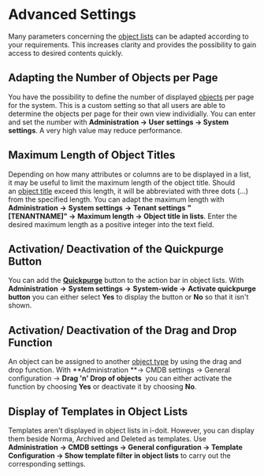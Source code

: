 # Advanced Settings

Many parameters concerning the [object lists](./index.md) can be adapted according to your requirements. This increases clarity and provides the possibility to gain access to desired contents quickly.

Adapting the Number of Objects per Page
---------------------------------------

You have the possibility to define the number of displayed [objects](../structure-of-the-it-documentation.md) per page for the system. This is a custom setting so that all users are able to determine the objects per page for their own view individially. You can enter and set the number with **Administration → User settings → System settings**. A very high value may reduce performance.

Maximum Length of Object Titles
-------------------------------

Depending on how many attributes or columns are to be displayed in a list, it may be useful to limit the maximum length of the object title. Should an [object title](../unique-references.md) exceed this length, it will be abbreviated with three dots (...) from the specified length. You can adapt the maximum length with **Administration** **→** **System settings** **→** **Tenant settings** **"[TENANTNAME]" →** **Maximum length → **Object title in lists****. Enter the desired maximum length as a positive integer into the text field.

Activation/ Deactivation of the Quickpurge Button
-------------------------------------------------

You can add the [**Quickpurge**](../life-and-documentation-cycle.md) button to the action bar in object lists. With **Administration** **→** **System settings →** **System-wide →** **Activate quickpurge button** you can either select **Yes** to display the button or **No** so that it isn't shown.

Activation/ Deactivation of the Drag and Drop Function
------------------------------------------------------

An object can be assigned to another [object type](../structure-of-the-it-documentation.md) by using the drag and drop function. With **Administration **→ CMDB settings → General configuration → **Drag 'n' Drop of objects**  you can either activate the function by choosing **Yes** or deactivate it by choosing **No**.

Display of Templates in Object Lists
------------------------------------

Templates aren't displayed in object lists in i-doit. However, you can display them beside Norma, Archived and Deleted as templates. Use **Administration** **→ CMDB settings → General configuration → **Template Configuration → Show t**emplate filter in object lists** to carry out the corresponding settings.